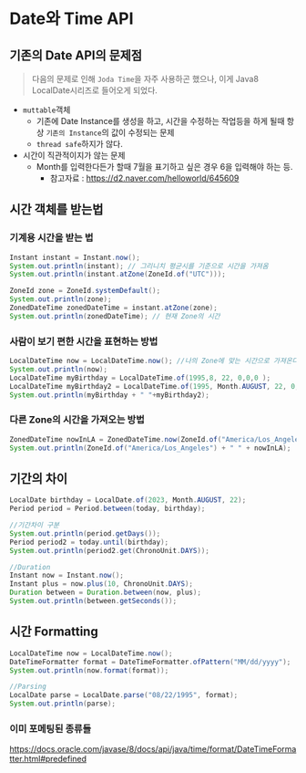 # Date와 Time API

## 기존의 Date API의 문제점

> 다음의 문제로 인해 `Joda Time`을 자주 사용하곤 했으나, 이게 Java8 LocalDate시리즈로 들어오게 되었다.

- `muttable`객체
  - 기존에 Date Instance를 생성을 하고, 시간을 수정하는 작업등을 하게 될때 항상 `기존의 Instance`의 값이 수정되는 문제
  - `thread safe`하지가 않다.
- 시간이 직관적이지가 않는 문제
  - Month를 입력한다든가 할때 7월을 표기하고 싶은 경우 6을 입력해야 하는 등.
    - 참고자료 : https://d2.naver.com/helloworld/645609

## 시간 객체를 받는법

### 기계용 시간을 받는 법

```java
Instant instant = Instant.now();
System.out.println(instant); // 그리니치 평균시를 기준으로 시간을 가져옴
System.out.println(instant.atZone(ZoneId.of("UTC")));

ZoneId zone = ZoneId.systemDefault();
System.out.println(zone);
ZonedDateTime zonedDateTime = instant.atZone(zone);
System.out.println(zonedDateTime); // 현재 Zone의 시간
```

### 사람이 보기 편한 시간을 표현하는 방법

```java
LocalDateTime now = LocalDateTime.now(); //나의 Zone에 맞는 시간으로 가져온다.
System.out.println(now);
LocalDateTime myBirthday = LocalDateTime.of(1995,8, 22, 0,0,0 );
LocalDateTime myBirthday2 = LocalDateTime.of(1995, Month.AUGUST, 22, 0,0,0 );
System.out.println(myBirthday + " "+myBirthday2);
```

### 다른 Zone의 시간을 가져오는 방법

```java
ZonedDateTime nowInLA = ZonedDateTime.now(ZoneId.of("America/Los_Angeles"));
System.out.println(ZoneId.of("America/Los_Angeles") + " " + nowInLA);
```

## 기간의 차이

```java
LocalDate birthday = LocalDate.of(2023, Month.AUGUST, 22);
Period period = Period.between(today, birthday);

//기간차이 구분
System.out.println(period.getDays());
Period period2 = today.until(birthday);
System.out.println(period2.get(ChronoUnit.DAYS));

//Duration
Instant now = Instant.now();
Instant plus = now.plus(10, ChronoUnit.DAYS);
Duration between = Duration.between(now, plus);
System.out.println(between.getSeconds());
```

## 시간 Formatting

```java
LocalDateTime now = LocalDateTime.now();
DateTimeFormatter format = DateTimeFormatter.ofPattern("MM/dd/yyyy");
System.out.println(now.format(format));

//Parsing
LocalDate parse = LocalDate.parse("08/22/1995", format);
System.out.println(parse);
```

### 이미 포메팅된 종류들

https://docs.oracle.com/javase/8/docs/api/java/time/format/DateTimeFormatter.html#predefined
